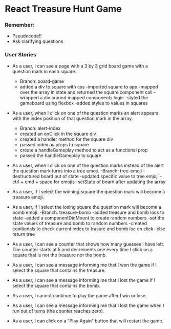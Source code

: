 # React Treasure Hunt Game

### Remember:
- Pseudocode!!
- Ask clarifying questions

### User Stories
- As a user, I can see a page with a 3 by 3 grid board game with a question mark in each square.
    - Branch: board-game
    - added a div to square with css
    -imported square to app
    -mapped over the array in state and returned the square component call
    -wrapped a div around mapped components logic
    -styled the gameboard using flexbox
    -added styles to values in squares


- As a user, when I click on one of the question marks an alert appears with the index position of that question mark in the array.
    - Branch: alert-index
    - created an onClick in the square div
    - created a handler method for the square div
    - passed index as props to square
    - create a handleGameplay method to act as a functional prop
    - passed the handleGameplay to square

- As a user, when I click on one of the question marks instead of the alert the question mark turns into a tree emoji.
    -Branch: tree-emoji
    -destructured board out of state
    -updated specific value to tree emjoji
    -ctrl + cmd + space for emojis
    -setState of board after updating the array

- As a user, if I select the winning square the question mark will become a treasure emoji.
- As a user, if I select the losing square the question mark will become a bomb emoji.
    -Branch: treasure-bomb
    -added treasure and bomb locs to state
    -added a componentDidMount to create random numbers
    -set the state values of treasure and bomb to random numbers
    -created conitionals to check current index to trasure and bomb loc on click
    -else return tree

- As a user, I can see a counter that shows how many guesses I have left. The counter starts at 5 and decrements one every time I click on a square that is not the treasure nor the bomb.
- As a user, I can see a message informing me that I won the game if I select the square that contains the treasure.
- As a user, I can see a message informing me that I lost the game if I select the square that contains the bomb.
- As a user, I cannot continue to play the game after I win or lose.
- As a user, I can see a message informing me that I lost the game when I run out of turns (the counter reaches zero).
- As a user, I can click on a “Play Again” button that will restart the game.
